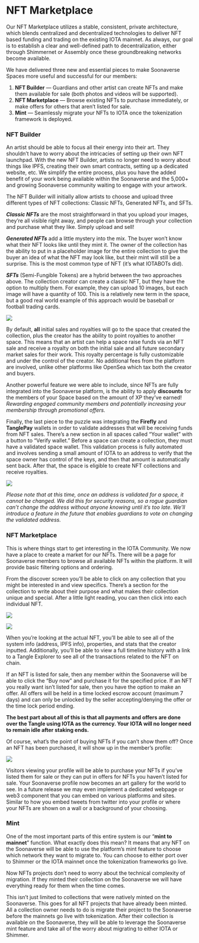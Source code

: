 # NFT Marketplace

Our NFT Marketplace utilizes a stable, consistent, private architecture, which blends centralized and decentralized technologies to deliver NFT based funding and trading on the existing IOTA mainnet. As always, our goal is to establish a clear and well-defined path to decentralization, either through Shimmernet or Assembly once these groundbreaking networks become available.

We have delivered three new and essential pieces to make Soonaverse Spaces more useful and successful for our members:

1. **NFT Builder** — Guardians and other artist can create NFTs and make them available for sale (both photos and videos will be supported).
2. **NFT Marketplace** — Browse existing NFTs to purchase immediately, or make offers for others that aren’t listed for sale.
3. **Mint** — Seamlessly migrate your NFTs to IOTA once the tokenization framework is deployed.

### NFT Builder

An artist should be able to focus all their energy into their art. They shouldn’t have to worry about the intricacies of setting up their own NFT launchpad. With the new NFT Builder, artists no longer need to worry about things like IPFS, creating their own smart contracts, setting up a dedicated website, etc. We simplify the entire process, plus you have the added benefit of your work being available within the Soonaverse and the 5,000+ and growing Soonaverse community waiting to engage with your artwork.

The NFT Builder will initially allow artists to choose and upload three different types of NFT collections: Classic NFTs, Generated NFTs, and SFTs.

_**Classic NFTs**_ are the most straightforward in that you upload your images, they’re all visible right away, and people can browse through your collection and purchase what they like. Simply upload and sell!

_**Generated NFTs**_ add a little mystery into the mix. The buyer won’t know what their NFT looks like until they mint it. The owner of the collection has the ability to put in a placeholder image for the entire collection to give the buyer an idea of what the NFT may look like, but their mint will still be a surprise. This is the most common type of NFT (it’s what IOTABOTs did).

_**SFTs**_ (Semi-Fungible Tokens) are a hybrid between the two approaches above. The collection creator can create a classic NFT, but they have the option to multiply them. For example, they can upload 10 images, but each image will have a quantity of 100. This is a relatively new term in the space, but a good real world example of this approach would be baseball or football trading cards.

![](<../../.gitbook/assets/image (25) (1).png>)

By default, **all** initial sales and royalties will go to the space that created the collection, plus the creator has the ability to point royalties to another space. This means that an artist can help a space raise funds via an NFT sale and receive a royalty on both the initial sale and all future secondary market sales for their work. This royalty percentage is fully customizable and under the control of the creator. No additional fees from the platform are involved, unlike other platforms like OpenSea which tax both the creator and buyers.

Another powerful feature we were able to include, since NFTs are fully integrated into the Soonaverse platform, is the ability to apply **discounts** for the members of your Space based on the amount of XP they’ve earned! _Rewarding engaged community members and potentially increasing your membership through promotional offers._

Finally, the last piece to the puzzle was integrating the **Firefly** and **TanglePay** wallets in order to validate addresses that will be receiving funds from NFT sales. There’s a new section in all spaces called “Your wallet” with a button to “Verify wallet.” Before a space can create a collection, they must have a validated space wallet. This validation process is fully automated and involves sending a small amount of IOTA to an address to verify that the space owner has control of the keys, and then that amount is automatically sent back. After that, the space is eligible to create NFT collections and receive royalties.

![](<../../.gitbook/assets/image (8).png>)

_Please note that at this time, once an address is validated for a space, it cannot be changed. We did this for security reasons, so a rogue guardian can’t change the address without anyone knowing until it’s too late. We’ll introduce a feature in the future that enables guardians to vote on changing the validated address._

### NFT Marketplace

This is where things start to get interesting in the IOTA Community. We now have a place to create a market for our NFTs. There will be a page for Soonaverse members to browse all available NFTs within the platform. It will provide basic filtering options and ordering.

From the discover screen you’ll be able to click on any collection that you might be interested in and view specifics. There’s a section for the collection to write about their purpose and what makes their collection unique and special. After a little light reading, you can then click into each individual NFT.

![](<../../.gitbook/assets/image (29).png>)

![](<../../.gitbook/assets/image (22).png>)

When you’re looking at the actual NFT, you’ll be able to see all of the system info (address, IPFS info), properties, and stats that the creator inputted. Additionally, you’ll be able to view a full timeline history with a link to a Tangle Explorer to see all of the transactions related to the NFT on chain.

If an NFT is listed for sale, then any member within the Soonaverse will be able to click the “Buy now” and purchase it for the specified price. If an NFT you really want isn’t listed for sale, then you have the option to make an offer. All offers will be held in a time locked escrow account (maximum 7 days) and can only be unlocked by the seller accepting/denying the offer or the time lock period ending.

**The best part about all of this is that all payments and offers are done over the Tangle using IOTA as the currency. Your IOTA will no longer need to remain idle after staking ends.**

Of course, what’s the point of buying NFTs if you can’t show them off? Once an NFT has been purchased, it will show up in the member’s profile:

![](<../../.gitbook/assets/image (28).png>)

Visitors viewing your profile will be able to purchase your NFTs if you’ve listed them for sale or they can put in offers for NFTs you haven’t listed for sale. Your Soonaverse profile now becomes an art gallery for the world to see. In a future release we may even implement a dedicated webpage or web3 component that you can embed on various platforms and sites. Similar to how you embed tweets from twitter into your profile or where your NFTs are shown on a wall or a background of your choosing.

### Mint

One of the most important parts of this entire system is our “**mint to mainnet**” function. What exactly does this mean? It means that any NFT on the Soonaverse will be able to use the platform’s mint feature to choose which network they want to migrate to. You can choose to either port over to Shimmer or the IOTA mainnet once the tokenization frameworks go live.

Now NFTs projects don’t need to worry about the technical complexity of migration. If they minted their collection on the Soonaverse we will have everything ready for them when the time comes.

This isn’t just limited to collections that were natively minted on the Soonaverse. This goes for all NFT projects that have already been minted. All a collection owner needs to do is migrate their project to the Soonaverse before the mainnets go live with tokenization. After their collection is available on the Soonaverse, they will be able to leverage the Soonaverse mint feature and take all of the worry about migrating to either IOTA or Shimmer.
